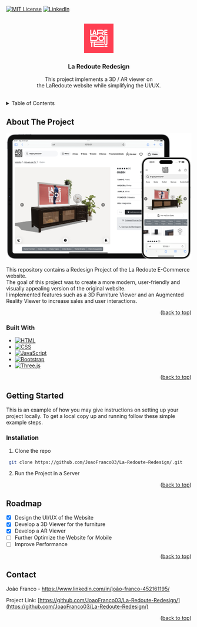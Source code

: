 <!-- Improved compatibility of back to top link: See: https://github.com/othneildrew/Best-README-Template/pull/73 -->
<a name="readme-top"></a>
<!--
*** Thanks for checking out the Best-README-Template. If you have a suggestion
*** that would make this better, please fork the repo and create a pull request
*** or simply open an issue with the tag "enhancement".
*** Don't forget to give the project a star!
*** Thanks again! Now go create something AMAZING! :D
-->



<!-- PROJECT SHIELDS -->
<!--
*** I'm using markdown "reference style" links for readability.
*** Reference links are enclosed in brackets [ ] instead of parentheses ( ).
*** See the bottom of this document for the declaration of the reference variables
*** for contributors-url, forks-url, etc. This is an optional, concise syntax you may use.
*** https://www.markdownguide.org/basic-syntax/#reference-style-links
-->
[![MIT License][license-shield]][license-url]
[![LinkedIn][linkedin-shield]][linkedin-url]



<!-- PROJECT LOGO -->
<br />
<div align="center">
  <a href="https://github.com/JoaoFranco03/La-Redoute-Redesign/">
    <img src="assets/github/logo.png" alt="Logo" width="80" height="80">
  </a>

<h3 align="center">La Redoute Redesign</h3>

  <p align="center">
    This project implements a 3D / AR viewer on <br>the LaRedoute website while simplifying the UI/UX.
    <br />
    <br />
  </p>
</div>



<!-- TABLE OF CONTENTS -->
<details>
  <summary>Table of Contents</summary>
  <ol>
    <li>
      <a href="#about-the-project">About The Project</a>
      <ul>
        <li><a href="#built-with">Built With</a></li>
      </ul>
    </li>
    <li>
      <a href="#getting-started">Getting Started</a>
      <ul>
        <li><a href="#installation">Installation</a></li>
      </ul>
    </li>
    <li><a href="#roadmap">Roadmap</a></li>
    <li><a href="#contact">Contact</a></li>
  </ol>
</details>



<!-- ABOUT THE PROJECT -->
## About The Project

![Product Name Screen Shot][mockup]

This repository contains a Redesign Project of the La Redoute E-Commerce website.<br>
The goal of this project was to create a more modern, user-friendly and visually appealing version of the original website.<br>
I implemented features such as a 3D Furniture Viewer and an Augmented Reality Viewer to increase sales and user interactions.

<p align="right">(<a href="#readme-top">back to top</a>)</p>



### Built With

* [![HTML][HTML-badge]][HTML-url]
* [![CSS][CSS-badge]][CSS-url]
* [![JavaScript][JS-badge]][JS-url]
* [![Bootstrap][Bootstrap-badge]][Bootstrap-url]
* [![Three.js][Three-badge]][Three-url]

<p align="right">(<a href="#readme-top">back to top</a>)</p>



<!-- GETTING STARTED -->
## Getting Started

This is an example of how you may give instructions on setting up your project locally.
To get a local copy up and running follow these simple example steps.

### Installation

1. Clone the repo

  ```sh
   git clone https://github.com/JoaoFranco03/La-Redoute-Redesign/.git
   ```
 2. Run the Project in a Server

<p align="right">(<a href="#readme-top">back to top</a>)</p>



<!-- ROADMAP -->
## Roadmap

- [X] Design the UI/UX of the Website
- [X] Develop a 3D Viewer for the furniture
- [X] Develop a AR Viewer
- [ ] Further Optimize the Website for Mobile
- [ ] Improve Performance
<p align="right">(<a href="#readme-top">back to top</a>)</p>



<!-- CONTACT -->
## Contact

João Franco - https://www.linkedin.com/in/joão-franco-452161195/

Project Link: [https://github.com/JoaoFranco03/La-Redoute-Redesign/](https://github.com/JoaoFranco03/La-Redoute-Redesign/)

<p align="right">(<a href="#readme-top">back to top</a>)</p>



<!-- MARKDOWN LINKS & IMAGES -->
<!-- https://www.markdownguide.org/basic-syntax/#reference-style-links -->
[contributors-shield]: https://img.shields.io/github/contributors/github_username/repo_name.svg?style=for-the-badge
[contributors-url]: https://github.com/github_username/repo_name/graphs/contributors
[forks-shield]: https://img.shields.io/github/forks/github_username/repo_name.svg?style=for-the-badge
[forks-url]: https://github.com/github_username/repo_name/network/members
[stars-shield]: https://img.shields.io/github/stars/github_username/repo_name.svg?style=for-the-badge
[stars-url]: https://github.com/github_username/repo_name/stargazers
[issues-shield]: https://img.shields.io/github/issues/github_username/repo_name.svg?style=for-the-badge
[issues-url]: https://github.com/github_username/repo_name/issues
[license-url]: https://github.com/JoaoFranco03/La-Redoute-Redesign/blob/main/LICENSE.md
[license-shield]: https://img.shields.io/github/license/JoaoFranco03/La-Redoute-Redesign.svg?style=for-the-badge
[linkedin-shield]: https://img.shields.io/badge/-LinkedIn-black.svg?style=for-the-badge&logo=linkedin&colorB=555
[linkedin-url]: https://www.linkedin.com/in/joão-franco-452161195/
[mockup]: assets/github/mockup.png
[Bootstrap-badge]: https://img.shields.io/badge/Bootstrap-563D7C?style=for-the-badge&logo=bootstrap&logoColor=white
[Bootstrap-url]: https://getbootstrap.com
[HTML-badge]: https://img.shields.io/badge/HTML-239120?style=for-the-badge&logo=html5&logoColor=white
[HTML-url]: https://developer.mozilla.org/en-US/docs/Web/HTML
[CSS-badge]: https://img.shields.io/badge/CSS-239120?&style=for-the-badge&logo=css3&logoColor=white
[CSS-url]: https://developer.mozilla.org/en-US/docs/Web/CSS
[JS-badge]: https://img.shields.io/badge/JavaScript-F7DF1E?style=for-the-badge&logo=javascript&logoColor=black
[JS-url]: https://developer.mozilla.org/en-US/docs/Web/JavaScript
[Three-badge]: https://img.shields.io/badge/threejs-black?style=for-the-badge&logo=three.js&logoColor=white
[Three-url]: https://threejs.org
